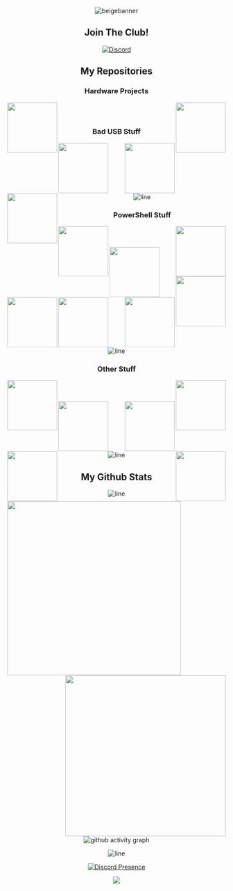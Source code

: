 <div align=center>

![beigebanner](https://github.com/user-attachments/assets/5f1a94e2-fb08-47a5-bac0-dee9ab28fd5f)

<div width="100%" align="center">
<h2 align="center"> Join The Club! </h2>

[![Discord](https://img.icons8.com/color/48/000000/discord-logo.png)](https://discord.gg/QjKMHkdjFc)
</div>

<h2 align="center"> My Repositories </h2>
  
</div>

<div width="100%" align="center">
  
  <h3 align="center"> Hardware Projects </h3>

  <a align="left" href="https://github.com/beigeworm/PicoLogger-Hardware-Keylogger" title="PicoLogger-Hardware-Keylogger"><img align="left" height="115" src="https://github-readme-stats.anuraghazra1.vercel.app/api/pin/?username=beigeworm&repo=PicoLogger-Hardware-Keylogger&theme=highcontrast"></a>

  <a align="right" href="https://github.com/beigeworm/PwnPi-OLED-Build-Guide" title="PwnPi-OLED-Build-Guide"><img align="right" height="115" src="https://github-readme-stats.anuraghazra1.vercel.app/api/pin/?username=beigeworm&repo=PwnPi-OLED-Build-Guide&theme=highcontrast"></a>

<br><br>

<div width="100%" align="center">
  
  <h3 align="center"> Bad USB Stuff </h3>
  
  <a align="left" href="https://github.com/beigeworm/BadUSB-Files-For-FlipperZero" title="BadUSB-Files-For-FlipperZero"><img align="left" height="115" src="https://github-readme-stats.anuraghazra1.vercel.app/api/pin/?username=beigeworm&repo=BadUSB-Files-For-FlipperZero&theme=highcontrast"></a>

  <a align="right" href="https://github.com/beigeworm/PwnPi-Scripts" title="PwnPi-Scripts"><img align="right" height="115" src="https://github-readme-stats.anuraghazra1.vercel.app/api/pin/?username=beigeworm&repo=PwnPi-Scripts&theme=highcontrast"></a>
  
<br><br>
  
  <a align="left" href="https://github.com/beigeworm/DigiSpark-BadUSB-Setup-Guide" title="DigiSpark-BadUSB-Setup-Guide"><img align="left" height="115" src="https://github-readme-stats.anuraghazra1.vercel.app/api/pin/?username=beigeworm&repo=DigiSpark-BadUSB-Setup-Guide&theme=highcontrast"></a>

<br><br>
  
</div>
<div>
  
![line](https://github.com/beigeworm/beigeworm/assets/93350544/b88e1150-9cff-411f-877d-84bad395619f)
</div>

<div width="100%" align="center">
<h3 align="center"> PowerShell Stuff </h3>

  <a align="left" href="https://github.com/beigeworm/Powershell-Tools-and-Toys" title="Powershell-Tools-and-Toys"><img align="left" height="115" src="https://github-readme-stats.anuraghazra1.vercel.app/api/pin/?username=beigeworm&repo=Powershell-Tools-and-Toys&theme=highcontrast"></a>

  <a align="right" href="https://github.com/beigeworm/PoshCord-C2" title="PoshCord-C2"><img align="right" height="115" src="https://github-readme-stats.anuraghazra1.vercel.app/api/pin/?username=beigeworm&repo=PoshCord-C2&theme=highcontrast"></a>
  
<br><br>

  <a align="left" href="https://github.com/beigeworm/PoshCryptor" title="PoshCryptor"><img align="left" height="115" src="https://github-readme-stats.anuraghazra1.vercel.app/api/pin/?username=beigeworm&repo=PoshCryptor&theme=highcontrast"></a> 

  <a align="right" href="https://github.com/beigeworm/Posh-LAN" title="Posh-LAN"><img align="right" height="115" src="https://github-readme-stats.anuraghazra1.vercel.app/api/pin/?username=beigeworm&repo=Posh-LAN&theme=highcontrast"></a> 

<br><br>

  <a align="left" href="https://github.com/beigeworm/PoSh-Control" title="PoSh-Control"><img align="left" height="115" src="https://github-readme-stats.anuraghazra1.vercel.app/api/pin/?username=beigeworm&repo=PoSh-Control&theme=highcontrast"></a> 

  <a align="right" href="https://github.com/beigeworm/Posh-Anti-Analysis" title="Posh-LAN"><img align="right" height="115" src="https://github-readme-stats.anuraghazra1.vercel.app/api/pin/?username=beigeworm&repo=Posh-Anti-Analysis&theme=highcontrast"></a> 

<br><br>

  <a align="left" href="https://github.com/beigeworm/Pwsh-Discord-Bot-Control" title="Pwsh-Discord-Bot-Control"><img align="left" height="115" src="https://github-readme-stats.anuraghazra1.vercel.app/api/pin/?username=beigeworm&repo=Pwsh-Discord-Bot-Control&theme=highcontrast"></a> 

</div>  
<div>
  
![line](https://github.com/beigeworm/beigeworm/assets/93350544/b88e1150-9cff-411f-877d-84bad395619f)
</div>

<div width="100%" align="center">
<h3 align="center"> Other Stuff </h3>

  <a align="left" href="https://github.com/beigeworm/GDI-Effects-in-Csharp" title="GDI-Effects-in-Csharp"><img align="left" height="115" src="https://github-readme-stats.anuraghazra1.vercel.app/api/pin/?username=beigeworm&repo=GDI-Effects-in-Csharp&theme=highcontrast"></a>

  <a align="right" href="https://github.com/beigeworm/Login-Portals-HTML" title="Login-Portals-HTML"><img align="right" height="115" src="https://github-readme-stats.anuraghazra1.vercel.app/api/pin/?username=beigeworm&repo=Login-Portals-HTML&theme=highcontrast"></a>

  <br><br>
  
  <a align="left" href="https://github.com/beigeworm/ESP8266-Message-Board" title="ESP8266-Message-Board"><img align="left" height="115" src="https://github-readme-stats.anuraghazra1.vercel.app/api/pin/?username=beigeworm&repo=ESP8266-Message-Board&theme=highcontrast"></a>

  <a align="right" href="https://github.com/beigeworm/Discord-BOTS" title="Discord-BOTS"><img align="right" height="115" src="https://github-readme-stats.anuraghazra1.vercel.app/api/pin/?username=beigeworm&repo=Discord-BOTS&theme=highcontrast"></a>

  <a align="left" href="https://github.com/beigeworm/World-of-Scanners" title="World-of-Scanners"><img align="left" height="115" src="https://github-readme-stats.anuraghazra1.vercel.app/api/pin/?username=beigeworm&repo=World-of-Scanners&theme=highcontrast"></a>

  <a align="right" href="https://github.com/beigeworm/Python-Tools-and-Toys" title="Python-Tools-and-Toys"><img align="right" height="115" src="https://github-readme-stats.anuraghazra1.vercel.app/api/pin/?username=beigeworm&repo=Python-Tools-and-Toys&theme=highcontrast"></a>

</div>
<div>
  
![line](https://github.com/beigeworm/beigeworm/assets/93350544/b88e1150-9cff-411f-877d-84bad395619f)
</div>

<h2 align="center"> My Github Stats </h2>

<div align=center>
<a href="https://github.com/anuraghazra/github-readme-stats" title="Go to Source">
      <img align="left" width=400 src="https://github-readme-streak-stats.herokuapp.com/?user=beigeworm&theme=highcontrast" />
    </a>
<a href="https://github.com/denvercoder1/github-readme-streak-stats" title="Go to Source">
      <img align="right" width=370 src="https://github-readme-stats.vercel.app/api?username=beigeworm&theme=highcontrast" />
    </a>
</div>

![line](https://github.com/beigeworm/beigeworm/assets/93350544/b88e1150-9cff-411f-877d-84bad395619f)

![github activity graph](https://github-readme-activity-graph.vercel.app/graph?username=beigeworm&theme=high-contrast)

![line](https://github.com/beigeworm/beigeworm/assets/93350544/b88e1150-9cff-411f-877d-84bad395619f)

<div align=center>
  
[![Discord Presence](https://lanyard.kyrie25.me/api/798886601228550146)](https://discord.com/users/798886601228550146)

</div>

<img src="https://is.gd/ljkabnwdiuj">

